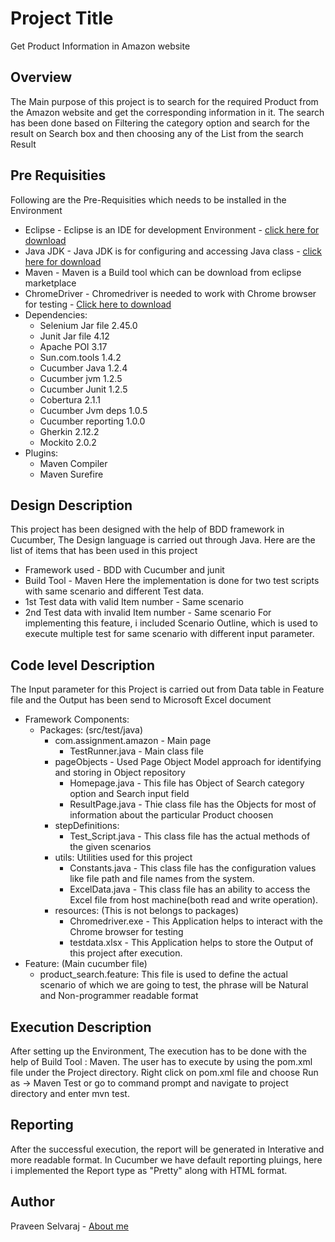 # Project Title
Get Product Information in Amazon website
## Overview
The Main purpose of this project is to search for the required Product from the Amazon website and get the corresponding information in it.
The search has been done based on Filtering the category option and search for the result on Search box and then choosing any of the List from the search Result
## Pre Requisities
Following are the Pre-Requisities which needs to be installed in the Environment
- Eclipse - Eclipse is an IDE for development Environment - [click here for download](https://www.eclipse.org/downloads/)
- Java JDK - Java JDK is for configuring and accessing Java class - [click here for download](http://www.oracle.com/technetwork/java/javase/downloads/jdk8-downloads-2133151.html)
- Maven - Maven is a Build tool which can be download from eclipse marketplace
- ChromeDriver - Chromedriver is needed to work with Chrome browser for testing - [Click here to download](https://sites.google.com/a/chromium.org/chromedriver/)
- Dependencies:
  - Selenium Jar file <version> 2.45.0 </version>
  - Junit Jar file <version> 4.12 </version>
  - Apache POI <version> 3.17 </version>
  - Sun.com.tools <version> 1.4.2 </version>
  - Cucumber Java <version> 1.2.4 </version>
  - Cucumber jvm <version> 1.2.5 </version>
  - Cucumber Junit <version> 1.2.5 </version>
  - Cobertura <version> 2.1.1 </version>
  - Cucumber Jvm deps <version> 1.0.5 </version>
  - Cucumber reporting <version> 1.0.0 </version>
  - Gherkin <version> 2.12.2 </version>
  - Mockito <version> 2.0.2 </version>
- Plugins:
  - Maven Compiler
  - Maven Surefire
## Design Description
This project has been designed with the help of BDD framework in Cucumber, The Design language is carried out through Java. Here are the list of items that has been used in this project
  - Framework used - BDD with Cucumber and junit
  - Build Tool - Maven
Here the implementation is done for two test scripts with same scenario and different Test data.
  - 1st Test data with valid Item number - Same scenario
  - 2nd Test data with invalid Item number - Same scenario
For implementing this feature, i included Scenario Outline, which is used to execute multiple test for same scenario with different input parameter.
## Code level Description
The Input parameter for this Project is carried out from Data table in Feature file and the Output has been send to Microsoft Excel document
  - Framework Components:
    - Packages: (src/test/java)
      - com.assignment.amazon - Main page
        - TestRunner.java - Main class file
      - pageObjects - Used Page Object Model approach for identifying and storing in Object repository
        - Homepage.java - This file has Object of Search category option and Search input field
        - ResultPage.java - Thie class file has the Objects for most of information about the particular Product choosen
      - stepDefinitions:
        - Test_Script.java - This class file has the actual methods of the given scenarios
      - utils: Utilities used for this project
        - Constants.java - This class file has the configuration values like file path and file names from the system.
        - ExcelData.java - This class file has an ability to access the Excel file from host machine(both read and write operation).
      - resources: (This is not belongs to packages)
        - Chromedriver.exe - This Application helps to interact with the Chrome browser for testing
        - testdata.xlsx - This Application helps to store the Output of this project after execution.
   - Feature: (Main cucumber file)
      - product_search.feature: This file is used to define the actual scenario of which we are going to test, the phrase will be Natural and Non-programmer readable format
## Execution Description
After setting up the Environment, The execution has to be done with the help of Build Tool : Maven.
The user has to execute by using the pom.xml file under the Project directory.
Right click on pom.xml file and choose Run as -> Maven Test or go to command prompt and navigate to project directory and enter mvn test.
## Reporting
After the successful execution, the report will be generated in Interative and more readable format.
In Cucumber we have default reporting pluings, here i implemented the Report type as "Pretty" along with HTML format.
## Author
Praveen Selvaraj - [About me](https://github.com/ps442277)
